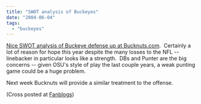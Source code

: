 ```yaml
---
title: "SWOT analysis of Buckeyes"
date: "2004-06-04"
tags: 
  - "buckeyes"
---
```


[Nice SWOT analysis of Buckeye defense up at Bucknuts.com](http://ohiostate.theinsiders.com/2/264621.html).  Certainly a lot of reason for hope this year despite the many losses to the NFL -- linebacker in particular looks like a strength.  DBs and Punter are the big concerns -- given OSU's style of play the last couple years, a weak punting game could be a huge problem.

Next week Bucknuts will provide a similar treatment to the offense.

(Cross posted at [Fanblogs](http://www.fanblogs.com/))
